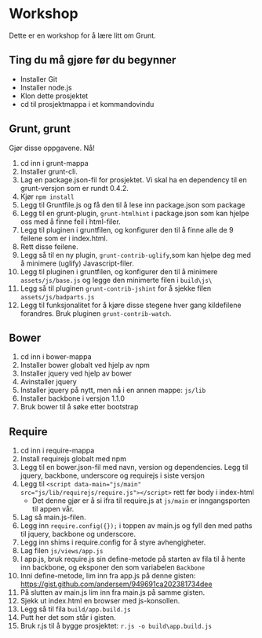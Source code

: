 # Workshop
Dette er en workshop for å lære litt om Grunt.

## Ting du må gjøre før du begynner
* Installer Git
* Installer node.js
* Klon dette prosjektet
* cd til prosjektmappa i et kommandovindu

## Grunt, grunt
Gjør disse oppgavene. Nå!

1. cd inn i grunt-mappa
1. Installer grunt-cli.
1. Lag en package.json-fil for prosjektet. Vi skal ha en dependency til en grunt-versjon som er rundt 0.4.2.
1. Kjør `npm install`
1. Legg til Gruntfile.js og få den til å lese inn package.json som package
1. Legg til en grunt-plugin, `grunt-htmlhint` i package.json som kan hjelpe oss med å finne feil i html-filer.
1. Legg til pluginen i gruntfilen, og konfigurer den til å finne alle de 9 feilene som er i index.html.
1. Rett disse feilene.
1. Legg så til en ny plugin, `grunt-contrib-uglify`,som kan hjelpe deg med å minimere (uglify) Javascript-filer.
1. Legg til pluginen i gruntfilen, og konfigurer den til å minimere `assets/js/base.js` og legge den minimerte filen i `build\js\`
1. Legg så til pluginen `grunt-contrib-jshint` for å sjekke filen `assets/js/badparts.js`
1. Legg til funksjonalitet for å kjøre disse stegene hver gang kildefilene forandres. Bruk pluginen `grunt-contrib-watch`.



## Bower

1. cd inn i bower-mappa
1. Installer bower globalt ved hjelp av npm
1. Installer jquery ved hjelp av bower
1. Avinstaller jquery
1. Installer jquery på nytt, men nå i en annen mappe: `js/lib`
1. Installer backbone i versjon 1.1.0
1. Bruk bower til å søke etter bootstrap


## Require
1. cd inn i require-mappa
1. Install requirejs globalt med npm
1. Legg til en bower.json-fil med navn, version og dependencies. Legg til jquery, backbone, underscore og requirejs i siste versjon
1. Legg til `<script data-main="js/main" src="js/lib/requirejs/require.js"></script>` rett før body i index-html
    * Det denne gjør er å si ifra til require.js at `js/main` er inngangsporten til appen vår.
1. Lag så main.js-filen.
1. Legg inn `require.config({});` i toppen av main.js og fyll den med paths til jquery, backbone og underscore.
1. Legg inn shims i require.config for å styre avhengigheter.
1. Lag filen `js/views/app.js`
1. I app.js, bruk require.js sin define-metode på starten av fila til å hente inn backbone, og eksponer den som variabelen `Backbone`
1. Inni define-metode, lim inn fra app.js på denne gisten: https://gist.github.com/andersem/949691ca202381734dee
1. På slutten av main.js lim inn fra main.js på samme gisten.
1. Sjekk ut index.html en browser med js-konsollen.
1. Legg så til fila `build/app.build.js`
1. Putt her det som står i gisten.
1. Bruk r.js til å bygge prosjektet: `r.js -o build\app.build.js`



